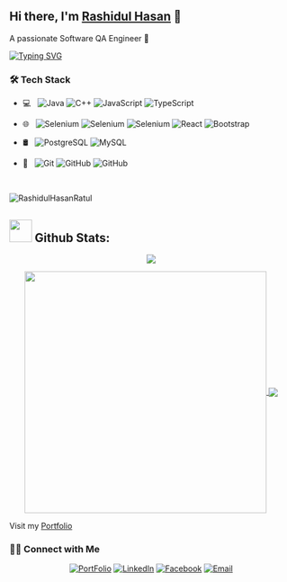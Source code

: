 ## Hi there, I'm [Rashidul Hasan](https://habib.info.bd) 👋
A passionate Software QA  Engineer 🚀 

[![Typing SVG](https://readme-typing-svg.herokuapp.com/?lines=I+am+Rashidul+Hasan;I+am+a+Software+QA+Enginner)](https://git.io/typing-svg)


<h3>🛠 Tech Stack</h3>

- 💻 &nbsp;  ![Java](https://img.shields.io/badge/-Java-black?style=flat-square&logo=java) 
![C++](https://img.shields.io/badge/-C-black?style=flat-square&logo=c)
![JavaScript](https://img.shields.io/badge/-JavaScript-black?style=flat-square&logo=javascript)
![TypeScript](https://img.shields.io/badge/-TypeScript-black?style=flat-square&logo=typescript)


- 🌐 &nbsp; 
![Selenium](https://img.shields.io/badge/-Appium-black?style=flat-square&logo=Appium)
![Selenium](https://img.shields.io/badge/-Cypress-black?style=flat-square&logo=Cypress)
![Selenium](https://img.shields.io/badge/-Selenium-black?style=flat-square&logo=Selenium)
![React](https://img.shields.io/badge/-React-black?style=flat-square&logo=react)
![Bootstrap](https://img.shields.io/badge/-Bootstrap-black?style=flat-square&logo=bootstrap)

- 🛢 &nbsp; 
![PostgreSQL](https://img.shields.io/badge/-PostgreSQL-black?style=flat-square&logo=postgresql)
![MySQL](https://img.shields.io/badge/-MySQL-black?style=flat-square&logo=mysql)



- 🔧 &nbsp; 
![Git](https://img.shields.io/badge/-Git-black?style=flat-square&logo=git)
![GitHub](https://img.shields.io/badge/-GitHub-black?style=flat-square&logo=github)
![GitHub](https://img.shields.io/badge/-Jenkins-black?style=flat-square&logo=jenkins)

<!--
**aalhabib001/aalhabib001** is a ✨ _special_ ✨ repository because its `README.md` (this file) appears on your GitHub profile.

Here are some ideas to get you started:

- 🔭 I’m currently working on ...
- 🌱 I’m currently learning ...
- 👯 I’m looking to collaborate on ...
- 🤔 I’m looking for help with ...
- 💬 Ask me about ...
- 📫 How to reach me: ...
- 😄 Pronouns: ...
- ⚡ Fun fact: ...
-->

<br/>

<p align="left"> <img src="https://komarev.com/ghpvc/?username=RashidulHasanRatul&label=Profile%20views&color=0e75b6&style=flat" alt="RashidulHasanRatul" /> </p>  
  
## <img src="https://media.giphy.com/media/ZCN6F3FAkwsyOGU2RS/giphy.gif" width="40"> **Github Stats:**

<p align="center">
   <img align="center" src="https://github-readme-streak-stats.herokuapp.com/?user=RashidulHasanRatul&theme=algolia&hide_border=false"/>
</p>

 <p align="center">
  <a href="https://github.com/RashidulHasanRatul">
   <img width="430" align="center" src="https://github-readme-stats.vercel.app/api?username=RashidulHasanRatul&show_icons=true&theme=algolia&count_private=true">
  </a>
  <a href="https://github.com/RashidulHasanRatul">
    <img align="center" src="https://github-readme-stats.anuraghazra1.vercel.app/api/top-langs/?username=RashidulHasanRatul&layout=compact&theme=algolia&langs_count=8" />
  </a>
 </p>

Visit my [Portfolio](http://habib.info.bd)

<h3> 🤝🏻 Connect with Me </h3>

<p align="center">
<a href="https://habib.info.bd/"><img alt="PortFolio" src="https://img.shields.io/badge/habib.info.bd-Portfolio-blue?style=flat-square&logo=google-chrome"></a>
<a href="https://www.linkedin.com/in/aalhabib001/"><img alt="LinkedIn" src="https://img.shields.io/badge/aalhabib001-linkedIn-brightgreen?style=flat-square&logo=linkedin"></a>
<a href="https://www.facebook.com/aalhabib001/"><img alt="Facebook" src="https://img.shields.io/badge/aalhabib001-facebook-blue?style=flat&logo=facebook"></a>
<a href="mailto:aalhabib001@gmail.com"><img alt="Email" src="https://img.shields.io/badge/Email-aalhabib001@gmail.com-blue?style=flat-square&logo=gmail"></a>
</p>

<br/>



<br/>

<!--
<img src='https://random-memer.herokuapp.com/' title="Meme" alt="Please refresh the page if the meme doesn't show up.">
-->
